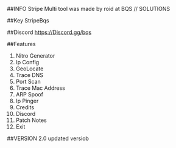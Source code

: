 ##INFO
Stripe Multi tool was made by roid at BQS // SOLUTIONS

##Key
StripeBqs

##Discord
https://Discord.gg/bqs

##Features
1. Nitro Generator
2. Ip Config
3. GeoLocate
4. Trace DNS
5. Port Scan
6. Trace Mac Address
7. ARP Spoof
8. Ip Pinger
9. Credits
10. Discord
11. Patch Notes
12. Exit

##VERSION
2.0 updated versiob
